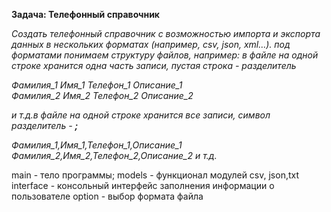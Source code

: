 **Задача: Телефонный справочник** 

*Создать телефонный справочник с возможностью импорта и экспорта данных в нескольких форматах (например, csv, json, xml…).* 
*под форматами понимаем структуру файлов, например: в файле на одной строке хранится одна часть записи, пустая строка - разделитель*

*Фамилия_1* *Имя_1* *Телефон_1* *Описание_1*   
*Фамилия_2* *Имя_2* *Телефон_2* *Описание_2*

*и т.д.в файле на одной строке хранится все записи, символ разделитель - **;***

*Фамилия_1,Имя_1,Телефон_1,Описание_1*  
 *Фамилия_2,Имя_2,Телефон_2,Описание_2* *и т.д.*

main - тело программы;
models - функционал модулей csv, json,txt 
interface - консольный интерфейс заполнения информации о пользователе
option - выбор формата файла
